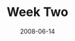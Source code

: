 ---
layout: message
category: message
series: "Pride"
title: "Week Two"
date: 2008-06-14
notes-description: "Study notes for Pride (week two.) "
notes: "http://www.crossroads.net/players/media/hq/SN_6-15-08.pdf "
notes-title: "Pride&#58; Week Two"
program-description: "Program for Pride (week two)."
program: "http://www.crossroads.net/players/media/hq/0614_15Program.pdf"
program-title: "Pride&#58; Week Two"
video-description: "Alli Patterson shares how pride has taken root in her live through performance, titles and a need to be recognized."
video-title: "Pride&#58; Week Two"
video: "http://s3.amazonaws.com/crossroadsvideomessages/Pride2.mp4"
video-poster: "https://www.crossroads.net/uploadedfiles/pride2-still.jpg"
audio-description: ""
audio: "http://s3.amazonaws.com/crossroadsaudiomessages/Pride_02_06-16-08_Alli_Patterson_webaudio.mp3"
audio-title: "Pride (Week Two)"
audio-duration: "48:15"
---